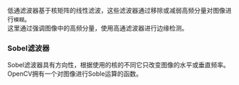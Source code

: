 低通滤波器基于核矩阵的线性滤波，这些滤波器通过移除或减弱高频分量对图像进行`模糊`。  
这里通过强调图像中的高频分量，使用高通滤波器进行边缘检测。

### Sobel滤波器
Sobel滤波器具有方向性，根据使用的核的不同它只改变图像的水平或垂直频率。  
OpenCV拥有一个对图像进行Soble运算的函数。  
